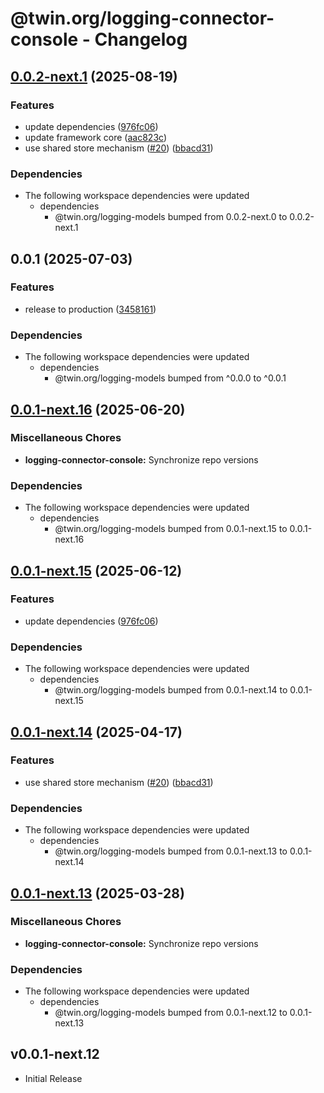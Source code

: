 # @twin.org/logging-connector-console - Changelog

## [0.0.2-next.1](https://github.com/twinfoundation/logging/compare/logging-connector-console-v0.0.2-next.0...logging-connector-console-v0.0.2-next.1) (2025-08-19)


### Features

* update dependencies ([976fc06](https://github.com/twinfoundation/logging/commit/976fc06976c4899769486b7cb2e827c407d7fc89))
* update framework core ([aac823c](https://github.com/twinfoundation/logging/commit/aac823c2ead88843618b8a82b308d5a793411764))
* use shared store mechanism ([#20](https://github.com/twinfoundation/logging/issues/20)) ([bbacd31](https://github.com/twinfoundation/logging/commit/bbacd31af991d82d84294ad432a40830692880ca))


### Dependencies

* The following workspace dependencies were updated
  * dependencies
    * @twin.org/logging-models bumped from 0.0.2-next.0 to 0.0.2-next.1

## 0.0.1 (2025-07-03)


### Features

* release to production ([3458161](https://github.com/twinfoundation/logging/commit/3458161b4bb530f86e4d1fe06123d885cdcb114d))


### Dependencies

* The following workspace dependencies were updated
  * dependencies
    * @twin.org/logging-models bumped from ^0.0.0 to ^0.0.1

## [0.0.1-next.16](https://github.com/twinfoundation/logging/compare/logging-connector-console-v0.0.1-next.15...logging-connector-console-v0.0.1-next.16) (2025-06-20)


### Miscellaneous Chores

* **logging-connector-console:** Synchronize repo versions


### Dependencies

* The following workspace dependencies were updated
  * dependencies
    * @twin.org/logging-models bumped from 0.0.1-next.15 to 0.0.1-next.16

## [0.0.1-next.15](https://github.com/twinfoundation/logging/compare/logging-connector-console-v0.0.1-next.14...logging-connector-console-v0.0.1-next.15) (2025-06-12)


### Features

* update dependencies ([976fc06](https://github.com/twinfoundation/logging/commit/976fc06976c4899769486b7cb2e827c407d7fc89))


### Dependencies

* The following workspace dependencies were updated
  * dependencies
    * @twin.org/logging-models bumped from 0.0.1-next.14 to 0.0.1-next.15

## [0.0.1-next.14](https://github.com/twinfoundation/logging/compare/logging-connector-console-v0.0.1-next.13...logging-connector-console-v0.0.1-next.14) (2025-04-17)


### Features

* use shared store mechanism ([#20](https://github.com/twinfoundation/logging/issues/20)) ([bbacd31](https://github.com/twinfoundation/logging/commit/bbacd31af991d82d84294ad432a40830692880ca))


### Dependencies

* The following workspace dependencies were updated
  * dependencies
    * @twin.org/logging-models bumped from 0.0.1-next.13 to 0.0.1-next.14

## [0.0.1-next.13](https://github.com/twinfoundation/logging/compare/logging-connector-console-v0.0.1-next.12...logging-connector-console-v0.0.1-next.13) (2025-03-28)


### Miscellaneous Chores

* **logging-connector-console:** Synchronize repo versions


### Dependencies

* The following workspace dependencies were updated
  * dependencies
    * @twin.org/logging-models bumped from 0.0.1-next.12 to 0.0.1-next.13

## v0.0.1-next.12

- Initial Release

